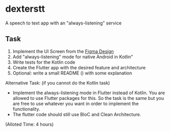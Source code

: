 # dexterstt

A speech to text app with an "always-listening" service

## Task

1. Implement the UI Screen from the [Figma Design](https://www.figma.com/file/fkdwc6mGC4QdkrB5JlE2FU/Flutter-Assignment-UI?type=design&node-id=0-1&mode=design)
2. Add "always-listening" mode for native Android in Kotlin"
3. Write tests for the Kotlin code
3. Create the Flutter app with the desired feature and architecture
5. Optional: write a small README () with some explanation

Alternative Task: (if you cannot do the Kotlin task)
- Implement the always-listening mode in Flutter instead of Kotlin. You are allowed to use Flutter packages for this. So the task is the same but you are free to use whatever you want in order to implement the functionality.
- The flutter code should still use BloC and Clean Architecture.

(Alloted Time: 4 hours)